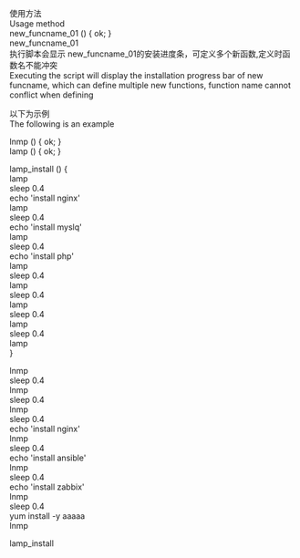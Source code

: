 使用方法  
Usage method  
new_funcname_01 () { ok; }  
new_funcname_01  
执行脚本会显示 new_funcname_01的安装进度条，可定义多个新函数,定义时函数名不能冲突  
Executing the script will display the installation progress bar of new funcname, which can define multiple new functions, function name cannot conflict when defining  
   
以下为示例  
The following is an example  
  
  
lnmp () { ok; }  
lamp () { ok; }  
  
lamp_install () {  
lamp  
sleep 0.4  
echo 'install nginx'  
lamp  
sleep 0.4  
echo 'install myslq'  
lamp  
sleep 0.4  
echo 'install php'  
lamp  
sleep 0.4  
lamp  
sleep 0.4  
lamp  
sleep 0.4  
lamp  
sleep 0.4  
lamp  
}  
  

lnmp  
sleep 0.4  
lnmp  
sleep 0.4  
lnmp  
sleep 0.4  
echo 'install nginx'  
lnmp  
sleep 0.4  
echo 'install ansible'  
lnmp  
sleep 0.4  
echo 'install zabbix'  
lnmp  
sleep 0.4  
yum install -y aaaaa  
lnmp  

  
lamp_install   

  
